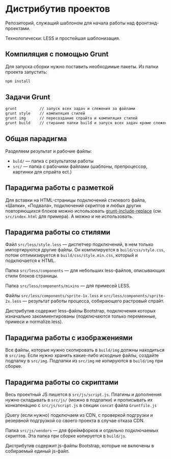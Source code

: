 # Дистрибутив проектов

Репозиторий, служащий шаблоном для начала работы над фронтэнд-проектами.

Технологически: LESS и простейшая шаблонизация.



## Компиляция с помощью Grunt

Для запуска сборки нужно поставить необходимые пакеты. Из папки проекта запустить:

```bash
npm install
```



## Задачи Grunt

```bash
grunt          // запуск всех задач и слежения за файлами
grunt style    // компиляция стилей
grunt img      // пересоздание спрайта и компиляция стилей
grunt build    // стирание папки build и запуск всех задач кроме слежения
```



## Общая парадигма

Разделяем результат и рабочие файлы:
- `buld/` — папка с результатом работы
- `src/` — папка с рабочими файлами (шаблоны, препроцессор, картинки для спрайта ect.)



## Парадигма работы с разметкой

Для вставки на HTML-страницы подключений стилевого файла, «Шапки», «Подвала», подключений скриптов и любых других повторяющихся блоков можно использовать [grunt-include-replace](https://github.com/alanshaw/grunt-include-replace) (см. `src/index.html` для примера). А можно и не использовать.



## Парадигма работы со стилями

Файл `src/less/style.less` — диспетчер подключений, в нем только импортируются другие файлы. Он компилируется в `build/css/style.css`, потом оптимизируется в `build/css/style.min.css`, который и подключается к HTML.

Папка `src/less/components` — для небольших less-файлов, описывающих стили блоков страницы.

Папка `src/less/components/mixins` — для примесей LESS.

Файлы `src/less/components/sprite-1x.less` и `src/less/components/sprite-2x.less` — результат работы процесса, собирающего растровый спрайт.

Дистрибутив содержит less-файлы Bootstrap, подключения которых изначально закомментированы (подключаются только переменные, примеси и normalize.less).



## Парадигма работы с изображениями

Все файлы, которые нужно скопировать в `build/img` должны находиться в `src/img`. Если нужно хранить какие-либо исходные файлы, создайте подпапку в `src/img`. Подпапки из `src/img` не копируются в `build/img` при сборке.



## Парадигма работы со скриптами

Весь проектный JS пишется в `src/js/script.js`. Плагины и дополнения нужно складывать в `src/js/` (можно в подпапки) и прописывать их конкатенацию с `src/js/script.js` в секции `concat` файла `Gruntfile.js`

jQuery (если нужно) подключаем из CDN, с проверкой подгрузки и резервной подгрузкой со своего проекта в случае отказа CDN.

Папка `src/js/vendors` — для фреймфорков и отдельно подключаемых скриптов. Эта папка при сборке копируется в `build/js`.

Дистрибутив содержит js-файлы Bootstrap, которые не включены в собираемый единый js-файл.